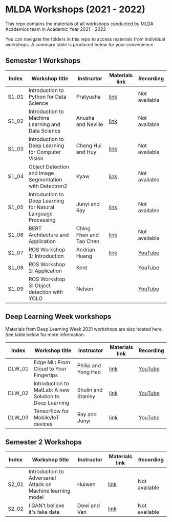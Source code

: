 # MLDA Workshops (2021 - 2022)

This repo contains the materials of all workshops conducted by MLDA Academics team in Academic Year 2021 - 2022

You can navigate the folders in this repo to access materials from individual workshops. A summary table is produced below for your convenience

## Semester 1 Workshops

Index | Workshop title | Instructor | Materials link | Recording
------|----------------|------------|----------------|----------
S1_01 | Introduction to Python for Data Science | Pratyusha | [link](S1_01_Python_for_DS) | Not available
S1_02 | Introduction to Machine Learning and Data Science | Anusha and Neville | [link](S1_02_Intro_to_ML_and_DS) | Not available
S1_03 | Introduction to Deep Learning for Computer Vision | Cheng Hui and Huy | [link](S1_03_Intro_to_CV) | Not available
S1_04 | Object Detection and Image Segmentation with Detectron2 | Kyaw | [link](S1_04_Detectron2) | Not available
S1_05 | Introduction to Deep Learning for Natural Language Processing | Junyi and Ray | [link](S1_05_Intro_to_NLP) | Not available
S1_06 | BERT Architecture and Application | Ching Fhen and Tao Chen | [link](S1_06_BERT) | Not available
S1_07 | ROS Workshop 1: Introduction | Andrian Huang | [link](S1_07_ROS_Workshop_01) | [YouTube](https://youtu.be/c8hctu196mI)
S1_08 | ROS Workshop 2: Application | Kent | | [YouTube](https://www.youtube.com/watch?v=FCLR_dICyRI)
S1_09 | ROS Workshop 3: Object detection with YOLO | Nelson | | [YouTube](https://www.youtube.com/watch?v=RvQ2g8rb6aw)

## Deep Learning Week workshops

Materials from Deep Learning Week 2021 workshops are also hosted here. See table below for more information.

Index | Workshop title | Instructor | Materials link | Recording
------|----------------|------------|----------------|----------
DLW_01 | Edge ML: From Cloud to Your Fingertips | Philip and Yong Hao | [link](DLW_01_Edge_ML) | [YouTube](https://www.youtube.com/watch?v=4-dap834HGg)
DLW_02 | Introduction to MatLab: A new Solution to Deep Learning | Shulin and Stanley | [link](DLW_02_Matlab) | [YouTube](https://www.youtube.com/watch?v=ll-jeIOQ8xk)
DLW_03 | Tensorflow for Mobile/IoT devices | Ray and Junyi | [link](DLW_03_TF_Mobile) | [YouTube](https://www.youtube.com/watch?v=BpqLM_Imo-M)

## Semester 2 Workshops

Index | Workshop title | Instructor | Materials link | Recording
------|----------------|------------|----------------|----------
S2_01 | Introduction to Adversarial Attack on Machine learning model | Huiwen | [link](S2_01_Intro_Ad_Attack_on_ML) | Not available
S2_02 | I GAN't believe it's fake data | Dewi and Van | [link]() | Not available
